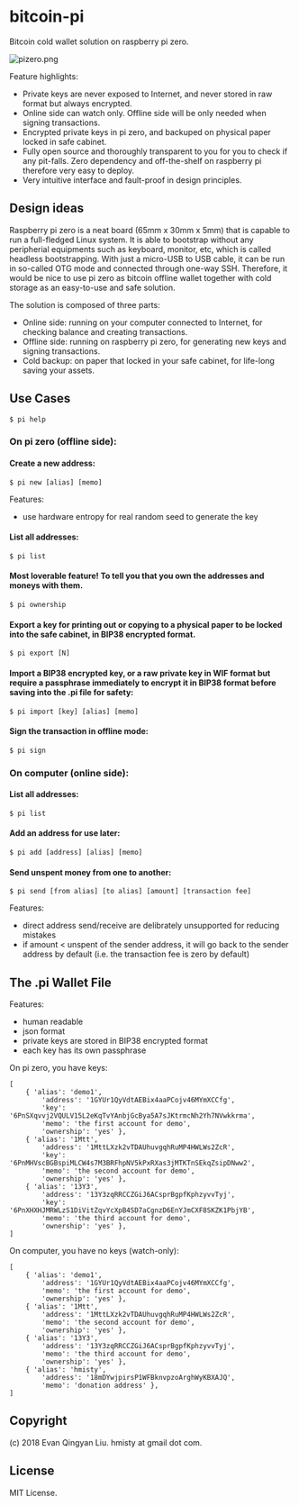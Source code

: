 # bitcoin-pi

Bitcoin cold wallet solution on raspberry pi zero.

![pizero.png](https://github.com/hmisty/bitcoin-pi/blob/master/pizero.jpg)

Feature highlights:
- Private keys are never exposed to Internet, and never stored in raw format but always encrypted.
- Online side can watch only. Offline side will be only needed when signing transactions.
- Encrypted private keys in pi zero, and backuped on physical paper locked in safe cabinet.
- Fully open source and thoroughly transparent to you for you to check if any pit-falls. Zero dependency and off-the-shelf on raspberry pi therefore very easy to deploy.
- Very intuitive interface and fault-proof in design principles.

## Design ideas

Raspberry pi zero is a neat board (65mm x 30mm x 5mm) that is capable to run a full-fledged Linux system. It is able to bootstrap without any peripherial equipments such as keyboard, monitor, etc, which is called headless bootstrapping. With just a micro-USB to USB cable, it can be run in so-called OTG mode and connected through one-way SSH. Therefore, it would be nice to use pi zero as bitcoin offline wallet together with cold storage as an easy-to-use and safe solution.

The solution is composed of three parts:
- Online side: running on your computer connected to Internet, for checking balance and creating transactions.
- Offline side: running on raspberry pi zero, for generating new keys and signing transactions.
- Cold backup: on paper that locked in your safe cabinet, for life-long saving your assets.

## Use Cases

```
$ pi help
```

### On pi zero (offline side):

#### Create a new address:
```
$ pi new [alias] [memo]
```

Features:
- use hardware entropy for real random seed to generate the key

#### List all addresses:
```
$ pi list
```

#### Most loverable feature! To tell you that you own the addresses and moneys with them.
```
$ pi ownership
```

#### Export a key for printing out or copying to a physical paper to be locked into the safe cabinet, in BIP38 encrypted format.
```
$ pi export [N]
```

#### Import a BIP38 encrypted key, or a raw private key in WIF format but require a passphrase immediately to encrypt it in BIP38 format before saving into the .pi file for safety:
```
$ pi import [key] [alias] [memo]
```

#### Sign the transaction in offline mode:
```
$ pi sign
```

### On computer (online side):

#### List all addresses:
```
$ pi list
```

#### Add an address for use later:
```
$ pi add [address] [alias] [memo]
```

#### Send unspent money from one to another:
```
$ pi send [from alias] [to alias] [amount] [transaction fee]
```
Features:
- direct address send/receive are delibrately unsupported for reducing mistakes
- if amount < unspent of the sender address, it will go back to the sender address by default (i.e. the transaction fee is zero by default)

## The .pi Wallet File

Features:
- human readable
- json format
- private keys are stored in BIP38 encrypted format
- each key has its own passphrase

On pi zero, you have keys:
```
[
	{ 'alias': 'demo1',
		'address': '1GYUr1QyVdtAEBix4aaPCojv46MYmXCCfg',
		'key': '6PnSXqvvj2VQULV15L2eKqTvYAnbjGcBya5A7sJKtrmcNh2Yh7NVwkkrma',
		'memo': 'the first account for demo',
		'ownership': 'yes' },
	{ 'alias': '1Mtt',
		'address': '1MttLXzk2vTDAUhuvgqhRuMP4HWLWs2ZcR',
		'key': '6PnMHVscBGBspiMLCW4s7M3BRFhpNV5kPxRXas3jMTKTnSEkqZsipDNww2',
		'memo': 'the second account for demo',
		'ownership': 'yes' },
	{ 'alias': '13Y3',
		'address': '13Y3zqRRCCZGiJ6ACsprBgpfKphzyvvTyj',
		'key': '6PnXHXHJMRWLzS1DiVitZqvYcXpB4SD7aCgnzD6EnYJmCXF8SKZK1PbjYB',
		'memo': 'the third account for demo',
		'ownership': 'yes' },
]
```

On computer, you have no keys (watch-only):
```
[
	{ 'alias': 'demo1',
		'address': '1GYUr1QyVdtAEBix4aaPCojv46MYmXCCfg',
		'memo': 'the first account for demo',
		'ownership': 'yes' },
	{ 'alias': '1Mtt',
		'address': '1MttLXzk2vTDAUhuvgqhRuMP4HWLWs2ZcR',
		'memo': 'the second account for demo',
		'ownership': 'yes' },
	{ 'alias': '13Y3',
		'address': '13Y3zqRRCCZGiJ6ACsprBgpfKphzyvvTyj',
		'memo': 'the third account for demo',
		'ownership': 'yes' },
	{ 'alias': 'hmisty',
		'address': '18mDYwjpirsP1WFBknvpzoArghWyKBXAJQ',
		'memo': 'donation address' },
]
```

## Copyright
(c) 2018 Evan Qingyan Liu. hmisty at gmail dot com.

## License
MIT License.

